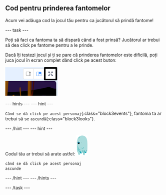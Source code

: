 ## Cod pentru prinderea fantomelor

Acum vei adăuga cod la jocul tău pentru ca jucătorul să prindă fantome!

--- task ---

Poți să faci ca fantoma ta să dispară când a fost prinsă? Jucătorul ar trebui să dea click pe fantome pentru a le prinde.

Dacă îți testezi jocul și ți se pare că prinderea fantomelor este dificilă, poți juca jocul în ecran complet dând click pe acest buton:

![captură de ecran](images/ghost-fullscreen-annotated.png)

--- hints ---
 --- hint ---

`Când se dă click pe acest personaj`{:class="block3events"}, fantoma ta ar trebui să se `ascundă`{:class="block3looks"}.

--- /hint --- --- hint ---

Codul tău ar trebui să arate astfel: ![fantomă](images/ghost-sprite.png)

```blocks3
când se dă click pe acest personaj
ascunde
```

--- /hint --- --- /hints ---

--- /task ---